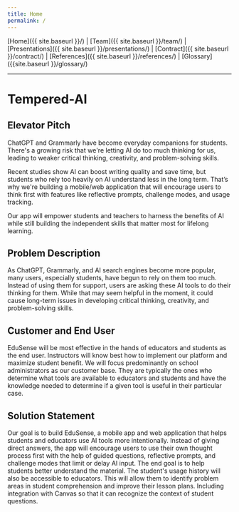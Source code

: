 ```yaml
---
title: Home
permalink: /
---
```


[Home]({{ site.baseurl }}/) | [Team]({{ site.baseurl }}/team/) | [Presentations]({{ site.baseurl }}/presentations/) | [Contract]({{ site.baseurl }}/contract/) | [References]({{ site.baseurl }}/references/) | [Glossary]({{site.baseurl }}/glossary/)

---
# Tempered-AI

## Elevator Pitch

ChatGPT and Grammarly have become everyday companions for students. There's a growing risk that we're letting AI do too much thinking for us, leading to weaker critical thinking, creativity, and problem-solving skills.​

Recent studies show AI can boost writing quality and save time, but students who rely too heavily on AI understand less in the long term. That’s why we're building a mobile/web application that will encourage users to think first with features like reflective prompts, challenge modes, and usage tracking. ​

Our app will empower students and teachers to harness the benefits of AI while still building the independent skills that matter most for lifelong learning.

## Problem Description

As ChatGPT, Grammarly, and AI search engines become more popular, many users, especially students, have begun to rely on them too much. Instead of using them for support, users are asking these AI tools to do their thinking for them. While that may seem helpful in the moment, it could cause long-term issues in developing critical thinking, creativity, and problem-solving skills. 

## Customer and End User

EduSense will be most effective in the hands of educators and students as the end user. Instructors will know best how to implement our platform and maximize student benefit. We will focus predominantly on school administrators as our customer base. They are typically the ones who determine what tools are available to educators and students and have the knowledge needed to determine if a given tool is useful in their particular case.

## Solution Statement

Our goal is to build EduSense, a mobile app and web application that helps students and educators use AI tools more intentionally. Instead of giving direct answers, the app will encourage users to use their own thought process first with the help of guided questions, reflective prompts, and challenge modes that limit or delay AI input. The end goal is to help students better understand the material.​
The student's usage history will also be accessible to educators. This will allow them to identify problem areas in student comprehension and improve their lesson plans. Including integration with Canvas so that it can recognize the context of student questions.

